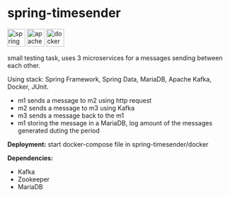# spring-timesender
<img src="https://www.vectorlogo.zone/logos/springio/springio-icon.svg" alt="spring" width="40" height="40"/> <img src="https://upload.wikimedia.org/wikipedia/commons/0/05/Apache_kafka.svg" alt="apache kafka" width="40" height="40"/>
<img src="https://upload.wikimedia.org/wikipedia/commons/4/4e/Docker_%28container_engine%29_logo.svg" alt="docker" width="40" height="40"/>

small testing task, uses 3 microservices for a messages sending between each other.

Using stack: Spring Framework, Spring Data, MariaDB, Apache Kafka, Docker, JUnit.

- m1 sends a message to m2 using http request
- m2 sends a message to m3 using Kafka
- m3 sends a message back to the m1
- m1 storing the message in a MariaDB, log amount of the messages generated duting the period


<b>Deployment:</b> start docker-compose file in spring-timesender/docker

<b>Dependencies:</b>
- Kafka
- Zookeeper
- MariaDB
